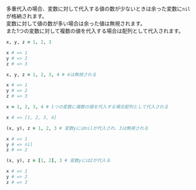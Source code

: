 多重代入の場合、変数に対して代入する値の数が少ないときは余った変数に`nil`が格納されます。  
変数に対して値の数が多い場合は余った値は無視されます。  
また1つの変数に対して複数の値を代入する場合は配列として代入されます。  

```ruby
x, y, z = 1, 2, 3

x # => 1
y # => 2
z # => 3
```

```ruby
x, y, z = 1, 2, 3, 4 # 4は無視される

x # => 1
y # => 2
z # => 3
```

```ruby
x = 1, 2, 3, 4 # 1つの変数に複数の値を代入する場合配列として代入される

x # => [1, 2, 3, 4]
```

```ruby
(x, y), z = 1, 2, 3 # 変数yにはnilが代入され、3は無視される

x # => 1
y # => nil
z # => 2
```

```ruby
(x, y), z = [1, 2], 3 # 変数yには2が代入る

x # => 1
y # => 2
z # => 3
```